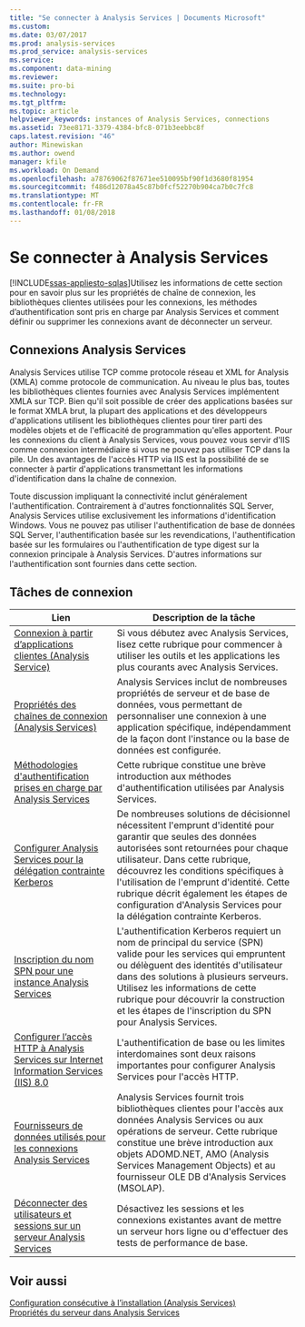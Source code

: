 ```yaml
---
title: "Se connecter à Analysis Services | Documents Microsoft"
ms.custom: 
ms.date: 03/07/2017
ms.prod: analysis-services
ms.prod_service: analysis-services
ms.service: 
ms.component: data-mining
ms.reviewer: 
ms.suite: pro-bi
ms.technology: 
ms.tgt_pltfrm: 
ms.topic: article
helpviewer_keywords: instances of Analysis Services, connections
ms.assetid: 73ee8171-3379-4384-bfc8-071b3eebbc8f
caps.latest.revision: "46"
author: Minewiskan
ms.author: owend
manager: kfile
ms.workload: On Demand
ms.openlocfilehash: a78769062f87671ee510095bf90f1d3680f81954
ms.sourcegitcommit: f486d12078a45c87b0fcf52270b904ca7b0c7fc8
ms.translationtype: MT
ms.contentlocale: fr-FR
ms.lasthandoff: 01/08/2018
---
```

# <a name="connect-to-analysis-services"></a>Se connecter à Analysis Services
[!INCLUDE[ssas-appliesto-sqlas](../../includes/ssas-appliesto-sqlas.md)]Utilisez les informations de cette section pour en savoir plus sur les propriétés de chaîne de connexion, les bibliothèques clientes utilisées pour les connexions, les méthodes d’authentification sont pris en charge par Analysis Services et comment définir ou supprimer les connexions avant de déconnecter un serveur.  
  
## <a name="analysis-services-connections"></a>Connexions Analysis Services  
 Analysis Services utilise TCP comme protocole réseau et XML for Analysis (XMLA) comme protocole de communication. Au niveau le plus bas, toutes les bibliothèques clientes fournies avec Analysis Services implémentent XMLA sur TCP. Bien qu'il soit possible de créer des applications basées sur le format XMLA brut, la plupart des applications et des développeurs d'applications utilisent les bibliothèques clientes pour tirer parti des modèles objets et de l'efficacité de programmation qu'elles apportent. Pour les connexions du client à Analysis Services, vous pouvez vous servir d'IIS comme connexion intermédiaire si vous ne pouvez pas utiliser TCP dans la pile. Un des avantages de l'accès HTTP via IIS est la possibilité de se connecter à partir d'applications transmettant les informations d'identification dans la chaîne de connexion.  
  
 Toute discussion impliquant la connectivité inclut généralement l'authentification. Contrairement à d'autres fonctionnalités SQL Server, Analysis Services utilise exclusivement les informations d'identification Windows. Vous ne pouvez pas utiliser l'authentification de base de données SQL Server, l'authentification basée sur les revendications, l'authentification basée sur les formulaires ou l'authentification de type digest sur la connexion principale à Analysis Services. D'autres informations sur l'authentification sont fournies dans cette section.  
  
##  <a name="bkmk_clientApps"></a> Tâches de connexion  
  
|Lien|Description de la tâche|  
|----------|----------------------|  
|[Connexion à partir d’applications clientes &#40;Analysis Service&#41;](../../analysis-services/instances/connect-from-client-applications-analysis-services.md)|Si vous débutez avec Analysis Services, lisez cette rubrique pour commencer à utiliser les outils et les applications les plus courants avec Analysis Services.|  
|[Propriétés des chaînes de connexion &#40;Analysis Services&#41;](../../analysis-services/instances/connection-string-properties-analysis-services.md)|Analysis Services inclut de nombreuses propriétés de serveur et de base de données, vous permettant de personnaliser une connexion à une application spécifique, indépendamment de la façon dont l'instance ou la base de données est configurée.|  
|[Méthodologies d'authentification prises en charge par Analysis Services](../../analysis-services/instances/authentication-methodologies-supported-by-analysis-services.md)|Cette rubrique constitue une brève introduction aux méthodes d'authentification utilisées par Analysis Services.|  
|[Configurer Analysis Services pour la délégation contrainte Kerberos](../../analysis-services/instances/configure-analysis-services-for-kerberos-constrained-delegation.md)|De nombreuses solutions de décisionnel nécessitent l'emprunt d'identité pour garantir que seules des données autorisées sont retournées pour chaque utilisateur. Dans cette rubrique, découvrez les conditions spécifiques à l'utilisation de l'emprunt d'identité. Cette rubrique décrit également les étapes de configuration d'Analysis Services pour la délégation contrainte Kerberos.|  
|[Inscription du nom SPN pour une instance Analysis Services](../../analysis-services/instances/spn-registration-for-an-analysis-services-instance.md)|L'authentification Kerberos requiert un nom de principal du service (SPN) valide pour les services qui empruntent ou délèguent des identités d'utilisateur dans des solutions à plusieurs serveurs. Utilisez les informations de cette rubrique pour découvrir la construction et les étapes de l'inscription du SPN pour Analysis Services.|  
|[Configurer l’accès HTTP à Analysis Services sur Internet Information Services &#40;IIS&#41; 8.0](../../analysis-services/instances/configure-http-access-to-analysis-services-on-iis-8-0.md)|L'authentification de base ou les limites interdomaines sont deux raisons importantes pour configurer Analysis Services pour l'accès HTTP.|  
|[Fournisseurs de données utilisés pour les connexions Analysis Services](../../analysis-services/instances/data-providers-used-for-analysis-services-connections.md)|Analysis Services fournit trois bibliothèques clientes pour l'accès aux données Analysis Services ou aux opérations de serveur. Cette rubrique constitue une brève introduction aux objets ADOMD.NET, AMO (Analysis Services Management Objects) et au fournisseur OLE DB d'Analysis Services (MSOLAP).|  
|[Déconnecter des utilisateurs et sessions sur un serveur Analysis Services](../../analysis-services/instances/disconnect-users-and-sessions-on-analysis-services-server.md)|Désactivez les sessions et les connexions existantes avant de mettre un serveur hors ligne ou d'effectuer des tests de performance de base.|  
  
## <a name="see-also"></a>Voir aussi  
 [Configuration consécutive à l’installation &#40;Analysis Services&#41;](../../analysis-services/instances/post-install-configuration-analysis-services.md)   
 [Propriétés du serveur dans Analysis Services](../../analysis-services/server-properties/server-properties-in-analysis-services.md)   
  
  

